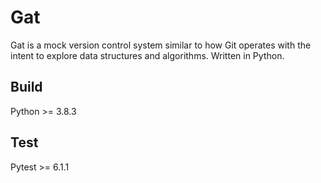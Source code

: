 # Gat

Gat is a mock version control system similar to how Git operates with the intent to explore data structures and algorithms. Written in Python.

## Build

Python >= 3.8.3

## Test

Pytest >= 6.1.1
